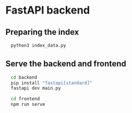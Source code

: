 # FastAPI backend

## Preparing the index

```zsh
  python3 index_data.py
```

## Serve the backend and frontend

```zsh
  cd backend
  pip install "fastapi[standard]"
  fastapi dev main.py
```

```zsh
  cd frontend
  npm run serve
```
